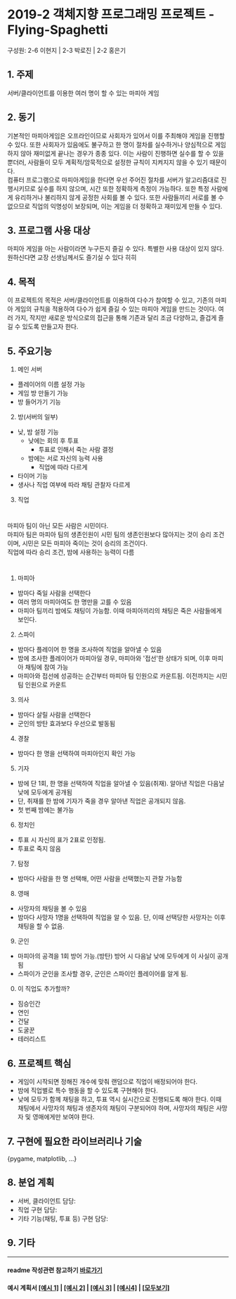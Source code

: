 # 2019-2 객체지향 프로그래밍 프로젝트 - **Flying-Spaghetti**
구성원: 2-6 이현지 | 2-3 박로진 | 2-2 홍은기

## 1. 주제
서버/클라이언트를 이용한 여러 명이 할 수 있는 마피아 게임

## 2. 동기
기본적인 마피아게임은 오프라인이므로 사회자가 있어서 이를 주최해야 게임을 진행할 수 있다. 또한 사회자가 있음에도 불구하고 한 명이 절차를 실수하거나 양심적으로 게임하지 않아 재미없게 끝나는 경우가 종종 있다. 이는 사람이 진행하면 실수를 할 수 있을 뿐더러, 사람들이 모두 계획적/암묵적으로 설정한 규칙이 지켜지지 않을 수 있기 때문이다.\
컴퓨터 프로그램으로 마피아게임을 한다면 우선 주어진 절차를 서버가 알고리즘대로 진행시키므로 실수를 하지 않으며, 시간 또한 정확하게 측정이 가능하다. 또한 특정 사람에게 유리하거나 불리하지 않게 공정한 사회를 볼 수 있다. 또한 사람들끼리 서로를 볼 수 없으므로 직업의 익명성이 보장되며, 이는 게임을 더 정확하고 재미있게 만들 수 있다.

## 3. 프로그램 사용 대상
마피아 게임을 아는 사람이라면 누구든지 즐길 수 있다. 특별한 사용 대상이 있지 않다.\
원하신다면 교장 선생님께서도 즐기실 수 있다 히히

## 4. 목적
이 프로젝트의 목적은 서버/클라이언트를 이용하여 다수가 참여할 수 있고, 기존의 마피아 게임의 규칙을 적용하여 다수가 쉽게 즐길 수 있는 마피아 게임을 만드는 것이다.  여러 가지, 작지만 새로운 방식으로의 접근을 통해 기존과 달리 조금 다양하고, 즐겁게 즐길 수 있도록 만들고자 한다.

## 5. 주요기능
1. 메인 서버
- 플레이어의 이름 설정 가능
- 게임 방 만들기 가능
- 방 들어가기 기능
2. 방(서버의 일부)
- 낮, 밤 설정 기능
  - 낮에는 회의 후 투표
    - 투표로 인해서 죽는 사람 결정
  - 밤에는 서로 자신의 능력 사용
    - 직업에 따라 다르게
- 타이머 기능
- 생사나 직업 여부에 따라 채팅 관찰자 다르게
3. 직업
#
마피아 팀이 아닌 모든 사람은 시민이다.\
마피아 팀은 마피아 팀의 생존인원이 시민 팀의 생존인원보다 많아지는 것이 승리 조건이며, 시민은 모든 마피아  죽이는 것이 승리의 조건이다.\
직업에 따라 승리 조건, 밤에 사용하는 능력이 다름
#
1) 마피아
  - 밤마다 죽일 사람을 선택한다
  - 여러 명의 마피아여도 한 명만을 고를 수 있음
  - 마피아 팀끼리 밤에도 채팅이 가능함. 이때 마피아끼리의 채팅은 죽은 사람들에게 보인다.
2) 스파이
  - 밤마다 플레이어 한 명을 조사하여 직업을 알아낼 수 있음
  - 밤에 조사한 플레이어가 마피아일 경우, 마피아와 '접선'한 상태가 되며, 이후 마피아 채팅에 참여 가능
  - 마피아와 접선에 성공하는 순간부터 마피아 팀 인원으로 카운트됨. 이전까지는 시민 팀 인원으로 카운트
3) 의사
  - 밤마다 살릴 사람을 선택한다
  - 군인의 방탄 효과보다 우선으로 발동됨
4) 경찰
  - 밤마다 한 명을 선택하여 마피아인지 확인 가능
5) 기자
  - 밤에 단 1회, 한 명을 선택하여 직업을 알아낼 수 있음(취재). 알아낸 직업은 다음날 낮에 모두에게 공개됨
  - 단, 취재를 한 밤에 기자가 죽을 경우 알아낸 직업은 공개되지 않음.
  - 첫 번째 밤에는 불가능
6) 정치인
  - 투표 시 자신의 표가 2표로 인정됨.
  - 투표로 죽지 않음
7) 탐정
  - 밤마다 사람을 한 명 선택해, 어떤 사람을 선택했는지 관찰 가능함
8) 영매
  - 사망자의 채팅을 볼 수 있음
  - 밤마다 사망자 1명을 선택하여 직업을 알 수 있음. 단, 이때 선택당한 사망자는 이후 채팅을 할 수 없음.
9) 군인
  - 마피아의 공격을 1회 방어 가능.(방탄) 방어 시 다음날 낮에 모두에게 이 사실이 공개됨
  - 스파이가 군인을 조사할 경우, 군인은 스파이인 플레이어를 알게 됨.
0) 이 직업도 추가할까?
  - 짐승인간
  - 연인
  - 건달
  - 도굴꾼
  - 테러리스트

## 6. 프로젝트 핵심
- 게임이 시작되면 정해진 개수에 맞춰 랜덤으로 직업이 배정되어야 한다.
- 밤에 직업별로 특수 행동을 할 수 있도록 구현해야 한다.
- 낮에 모두가 함께 채팅을 하고, 투표 역시 실시간으로 진행되도록 해야 한다. 이때 채팅에서 사망자의 채팅과 생존자의 채팅이 구분되어야 하며, 사망자의 채팅은 사망자 및 영매에게만 보여야 한다.

## 7. 구현에 필요한 라이브러리나 기술
{pygame, matplotlib,  ...}

## 8. **분업 계획**
- 서버, 클라이언트 담당:
- 직업 구현 담당:
- 기타 기능(채팅, 투표 등) 구현 담당:

## 9. 기타

<hr>

#### readme 작성관련 참고하기 [바로가기](https://heropy.blog/2017/09/30/markdown/)

#### 예시 계획서 [[예시 1]](https://docs.google.com/document/d/1hcuGhTtmiTUxuBtr3O6ffrSMahKNhEj33woE02V-84U/edit?usp=sharing) | [[예시 2]](https://docs.google.com/document/d/1FmxTZvmrroOW4uZ34Xfyyk9ejrQNx6gtsB6k7zOvHYE/edit?usp=sharing) | [[예시 3]](https://github.com/goldmango328/2018-OOP-Python-Light) | [[예시4]](https://github.com/ssy05468/2018-OOP-Python-lightbulb) | [[모두보기]](https://github.com/kadragon/oop_project_ex/network/members)
